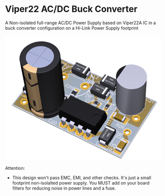 # Viper22 AC/DC Buck Converter
A Non-isolated full-range AC/DC Power Supply based on Viper22A IC in a buck converter configuration on a Hi-Link Power Supply footprint

![Render](https://github.com/PY1CX/Viper22-Buck-Converter/blob/master/Output%20Files/%5BPNG-IMG%5DViper-22.png?raw=true)

Attention:
* This design won't pass EMC, EMI, and other checks. It's just a small footprint non-isolalted power supply. You MUST add on your board filters for reducing noise in power lines and a fuse. 
